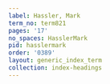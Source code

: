 ```yaml
---
label: Hassler, Mark
term_no: term821
pages: '17'
no_spaces: HasslerMark
pid: hasslermark
order: '0389'
layout: generic_index_term
collection: index-headings
---
```

